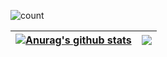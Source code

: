 ![count](https://count.getloli.com/get/@boluokk)  

| <a href="https://github.com/anuraghazra/github-readme-stats"><img align="center" src="https://github-readme-stats.vercel.app/api?username=boluokk&show_icons=true&include_all_commits=true&theme=buefy&hide_border=true" alt="Anurag's github stats" /></a> | <a href="https://github.com/anuraghazra/github-readme-stats"><img align="center" src="https://github-readme-stats.vercel.app/api/top-langs/?username=boluokk&layout=compact&theme=buefy&hide_border=true" /></a> |
| ------------- | ------------- |

